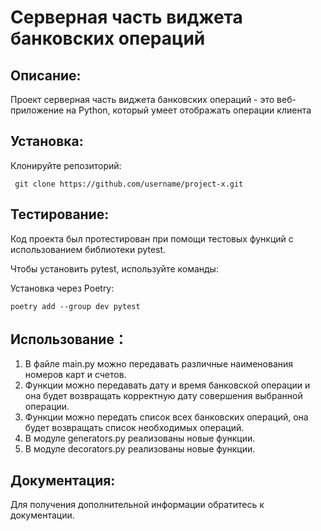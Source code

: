 # Серверная часть виджета банковских операций

## Описание:

Проект серверная часть виджета банковских операций - это веб-приложение на Python, который умеет отображать операции клиента


## Установка:

 Клонируйте репозиторий:
````
 git clone https://github.com/username/project-x.git
````

## Тестирование:

Код проекта был протестирован при помощи
тестовых функций с использованием библиотеки pytest.

Чтобы установить pytest, используйте команды:

Установка через Poetry:
````
poetry add --group dev pytest
````
 ## Использование：
 
1. В файле main.ру можно передавать различные наименования номеров карт и счетов.
2. Функции можно передавать дату и время банковской операции и она будет возвращать корректную дату совершения выбранной операции.
3. Функции можно передать список всех банковских операций, она будет возвращать список необходимых операций.
4. В модуле generators.py реализованы новые функции.
5. В модуле decorators.py реализованы новые функции.

## Документация:

Для получения дополнительной информации обратитесь к документации.
